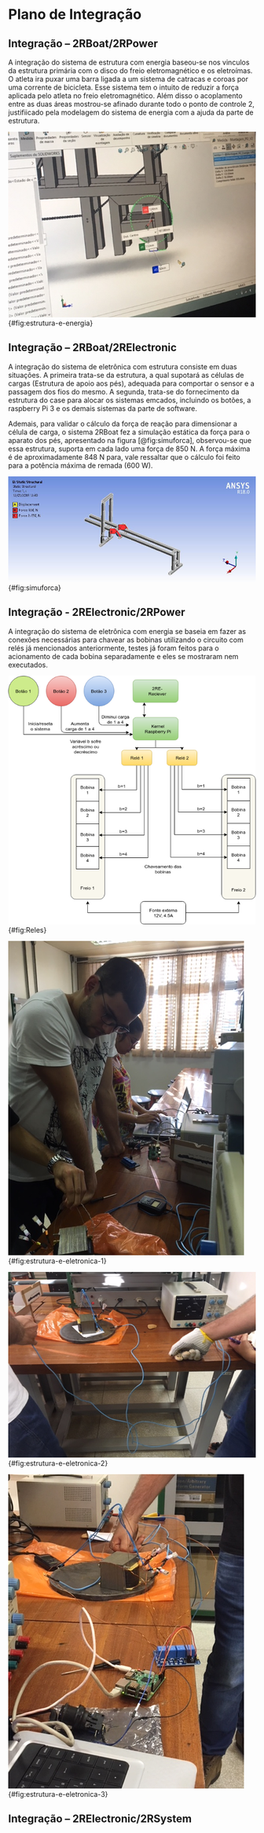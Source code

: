 # Plano de Integração
## Integração – 2RBoat/2RPower

A integração do sistema de estrutura com energia baseou-se nos vinculos da estrutura primária com o disco do freio eletromagnético e os eletroímas. O atleta ira puxar uma barra ligada a um sistema de catracas e coroas por uma corrente de bicicleta. Esse sistema tem o intuito de reduzir a força aplicada pelo atleta no freio eletromagnético. Além disso o acoplamento entre as duas áreas mostrou-se afinado durante todo o ponto de controle 2, justifiicado pela modelagem do sistema de energia com a ajuda da parte de estrutura. 

![Local da estrutura para acoplamento do eletroímã e disco](imagens/IMG_5119.JPG){#fig:estrutura-e-energia}


## Integração – 2RBoat/2RElectronic

 A integração do sistema de eletrônica com estrutura consiste em duas situações. A primeira trata-se da estrutura, a qual supotará as células de cargas (Estrutura de apoio aos pés), adequada para comportar o sensor e a passagem dos fios do mesmo. A segunda, trata-se do fornecimento da estrutura do case para alocar os sistemas emcados, incluindo os botões, a raspberry Pi 3 e os demais sistemas da parte de software.
 
 Ademais, para validar o cálculo da força de reação para dimensionar a célula de carga, o sistema 2RBoat fez a simulação estática da força para o aparato dos pés, apresentado na figura [@fig:simuforca], observou-se que essa estrutura, suporta em cada lado uma força de 850 N. A força máxima é de aproximadamente 848 N para, vale ressaltar que o cálculo foi feito para a potência máxima de remada (600 W).
 
![Simulação estática da força para o apoio do pé.](imagens/simuforca.JPG){#fig:simuforca}

## Integração - 2RElectronic/2RPower

A integração do sistema de eletrônica com energia se baseia em fazer as conexões necessárias para chavear as bobinas utilizando o circuito com relés já mencionados anteriormente, testes já foram feitos para o acionamento de cada bobina separadamente e eles se mostraram nem executados.

![reles^[Fonte: Do_autor]](imagens/reles.png){#fig:Reles}


![Testes do código para acionamento dos níveis de carga do eletroímã](imagens/IMG_5696.JPG){#fig:estrutura-e-eletronica-1}

![Testes do código para acionamento dos níveis de carga do eletroímã](imagens/IMG_5698.JPG){#fig:estrutura-e-eletronica-2}

![Testes do código para acionamento dos níveis de carga do eletroímã](imagens/IMG_5699.JPG){#fig:estrutura-e-eletronica-3}

## Integração – 2RElectronic/2RSystem
